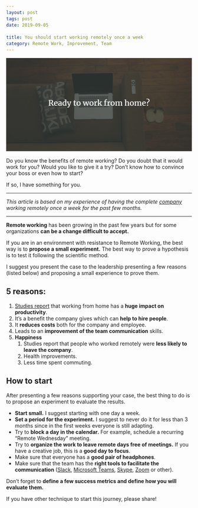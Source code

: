 ```yaml
---
layout: post
tags: post
date: 2019-09-05

title: You should start working remotely once a week
category: Remote Work, Improvement, Team
---
```


![Ready to work from home?](/images/you-should-start-working-remotely-once-a-week-head.png)


Do you know the benefits of remote working? Do you doubt that it would work for you? Would you like to give it a try? Don’t know how to convince your boss or even how to start?  

If so, I have something for you.

<!--excerpt-->

---

*This article is based on my experience of having the complete* [*company*](https://omnialowcode.com) *working remotely once a week for the past few months.*

---

**Remote working** has been growing in the past few years but for some organizations **can be a change difficult to accept.** 

If you are in an environment with resistance to Remote Working, the best way is to **propose a small experiment.** The best way to prove a hypothesis is to test it following the scientific method.

I suggest you present the case to the leadership presenting a few reasons (listed below) and proposing a small experience to prove them.


## 5 reasons:
1. [Studies report](https://www.inc.com/scott-mautz/a-2-year-stanford-study-shows-astonishing-productivity-boost-of-working-from-home.html) that working from home has a **huge impact on productivity**.
2. It’s a benefit the company gives which can **help to hire people**.
3. It **reduces costs** both for the company and employee.
4. Leads to an **improvement of the team communication** skills.
5. **Happiness**
    1. Studies report that people who worked remotely were **less likely to leave the company**.
    2. Health improvements.
    3. Less time spent commuting.


## How to start

After presenting a few reasons supporting your case, the best thing to do is to propose an experiment to evaluate the results.

- **Start small.** I suggest starting with one day a week.
- **Set a period for the experiment.** I suggest to never do it for less than 3 months since in the first weeks everyone is still adapting.
- Try to **block a day in the calendar.** For example, schedule a recurring “Remote Wednesday” meeting.
- Try to **organize the work to leave remote days free of meetings.** If you have a creative job, this is a **good day to focus**.
- Make sure that everyone has a **good pair of headphones**.
- Make sure that the team has the **right tools to facilitate the communication** ([Slack](https://slack.com), [Microsoft Teams](https://teams.microsoft.com/start), [Skype](https://www.skype.com/), [Zoom](https://zoom.us/) or other).

Don’t forget to **define a few success metrics and define how you will evaluate them.**

If you have other technique to start this journey, please share!